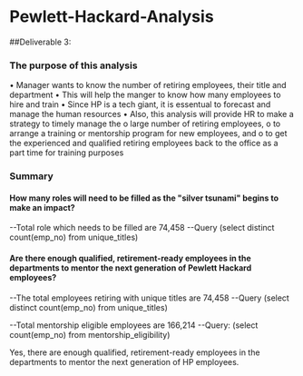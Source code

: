 # Pewlett-Hackard-Analysis

##Deliverable 3:

### The purpose of this analysis 
 
•	Manager wants to know the number of retiring employees, their title and department 
•	This will help the manger to know how many employees to hire and train
•	Since HP is a tech giant, it is essentual to forecast and manage the human resources
•	Also, this analysis will provide HR to make a strategy to timely manage the 
    o	large number of retiring employees, 
    o	to arrange a training or mentorship program for new employees, and 
    o	to get the experienced and qualified retiring employees back to the office as a part time       for training purposes
    

###	Summary

####	How many roles will need to be filled as the "silver tsunami" begins to make an impact?

--Total role which needs to be filled are 74,458 
--Query (select  distinct count(emp_no) from unique_titles)

#### Are there enough qualified, retirement-ready employees in the departments to mentor the next generation of Pewlett Hackard employees?

--The total employees retiring with unique titles are 74,458 
--Query (select  distinct count(emp_no) from unique_titles)
  
--Total mentorship eligible employees are 166,214 
--Query: (select   count(emp_no) from mentorship_eligibility) 

Yes, there are enough qualified, retirement-ready employees in the departments to mentor the next generation of HP employees.


